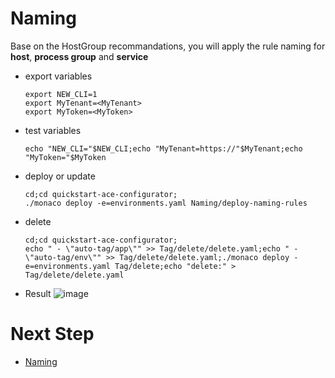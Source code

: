 # Naming 

Base on the HostGroup recommandations, you will apply the rule naming for **host**, **process group** and **service**

- export variables

      export NEW_CLI=1
      export MyTenant=<MyTenant>
      export MyToken=<MyToken>
      
- test variables

      echo "NEW_CLI="$NEW_CLI;echo "MyTenant=https://"$MyTenant;echo "MyToken="$MyToken
     
- deploy or update

      cd;cd quickstart-ace-configurator;
      ./monaco deploy -e=environments.yaml Naming/deploy-naming-rules
      
- delete

      cd;cd quickstart-ace-configurator;
      echo " - \"auto-tag/app\"" >> Tag/delete/delete.yaml;echo " - \"auto-tag/env\"" >> Tag/delete/delete.yaml;./monaco deploy -e=environments.yaml Tag/delete;echo "delete:" > Tag/delete/delete.yaml


- Result
![image](https://user-images.githubusercontent.com/40337213/121803578-a0a4e100-cc42-11eb-85e5-319253a0b63b.png)


# Next Step

- [Naming](/Naming)

